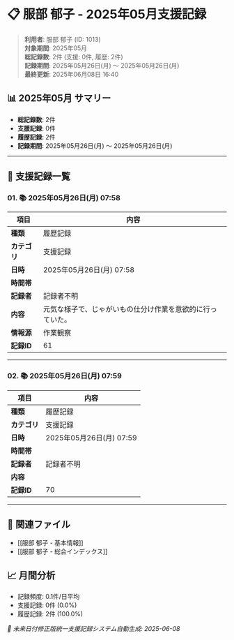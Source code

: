 # 📋 服部 郁子 - 2025年05月支援記録

> **利用者**: 服部 郁子 (ID: 1013)  
> **対象期間**: 2025年05月  
> **総記録数**: 2件 (支援: 0件, 履歴: 2件)  
> **記録期間**: 2025年05月26日(月) ～ 2025年05月26日(月)  
> **最終更新**: 2025年06月08日 16:40

## 📊 2025年05月 サマリー
- **総記録数**: 2件
- **支援記録**: 0件
- **履歴記録**: 2件
- **記録期間**: 2025年05月26日(月) ～ 2025年05月26日(月)

---

## 📝 支援記録一覧

### 01. 📚 2025年05月26日(月) 07:58

| 項目 | 内容 |
|------|------|
| **種類** | 履歴記録 |
| **カテゴリ** | 支援記録 |
| **日時** | 2025年05月26日(月) 07:58 |
| **時間帯** |  |
| **記録者** | 記録者不明 |
| **内容** | 元気な様子で、じゃがいもの仕分け作業を意欲的に行っていた。 |
| **情報源** | 作業観察 |
| **記録ID** | 61 |

---

### 02. 📚 2025年05月26日(月) 07:59

| 項目 | 内容 |
|------|------|
| **種類** | 履歴記録 |
| **カテゴリ** | 支援記録 |
| **日時** | 2025年05月26日(月) 07:59 |
| **時間帯** |  |
| **記録者** | 記録者不明 |
| **内容** |  |
| **記録ID** | 70 |

---

## 🔗 関連ファイル
- [[服部 郁子 - 基本情報]]
- [[服部 郁子 - 総合インデックス]]

## 📈 月間分析
- 記録頻度: 0.1件/日平均
- 支援記録: 0件 (0.0%)
- 履歴記録: 2件 (100.0%)

*🔄 未来日付修正版統一支援記録システム自動生成: 2025-06-08*